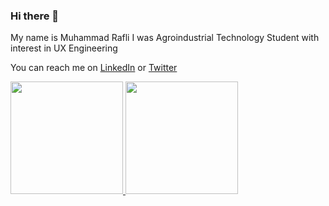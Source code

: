 ### Hi there 👋

My name is Muhammad Rafli 
I was Agroindustrial Technology Student with interest in UX Engineering

You can reach me on [LinkedIn](https://www.linkedin.com/in/muhammad-rafli-4588201b2/) or [Twitter](https://twitter.com/ReactFli)  

<p align="left">
<a href="https://github.com/rafliogun49">
  <img height="180em" src="https://github-readme-stats-eight-theta.vercel.app/api?username=rafliogun49&show_icons=true&theme=algolia&include_all_commits=true&count_private=true"/>
  <img height="180em" src="https://github-readme-stats-eight-theta.vercel.app/api/top-langs/?username=rafliogun49&layout=compact&langs_count=8&theme=algolia"/>
</a>
</p>
